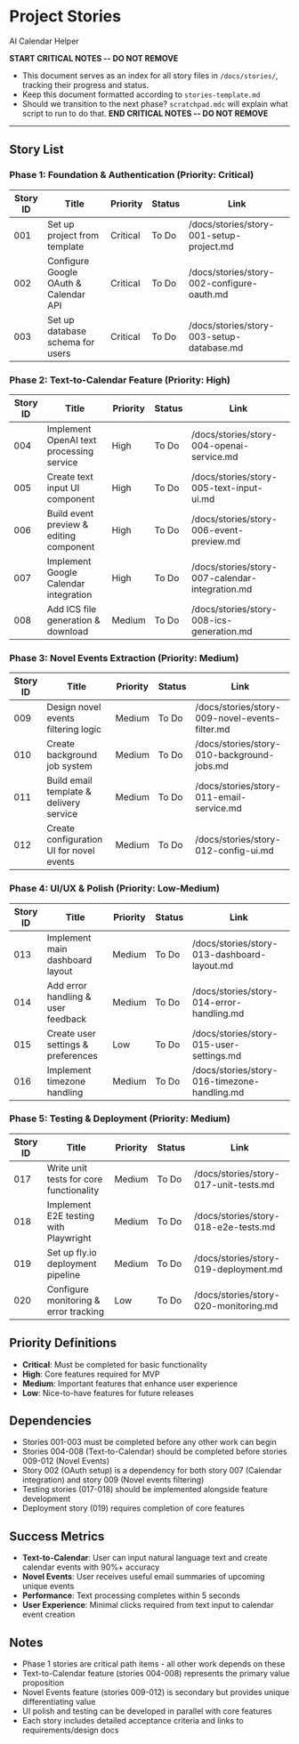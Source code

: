 # Project Stories

AI Calendar Helper

**START CRITICAL NOTES -- DO NOT REMOVE**
- This document serves as an index for all story files in `/docs/stories/`, tracking their progress and status.
- Keep this document formatted according to `stories-template.md`
- Should we transition to the next phase? `scratchpad.mdc` will explain what script to run to do that.
**END CRITICAL NOTES -- DO NOT REMOVE**

---

## Story List

### Phase 1: Foundation & Authentication (Priority: Critical)
| Story ID | Title                                    | Priority | Status | Link                                                |
|----------|------------------------------------------|----------|--------|-----------------------------------------------------|
| 001      | Set up project from template             | Critical | To Do  | /docs/stories/story-001-setup-project.md           |
| 002      | Configure Google OAuth & Calendar API    | Critical | To Do  | /docs/stories/story-002-configure-oauth.md         |
| 003      | Set up database schema for users         | Critical | To Do  | /docs/stories/story-003-setup-database.md          |

### Phase 2: Text-to-Calendar Feature (Priority: High)
| Story ID | Title                                    | Priority | Status | Link                                                |
|----------|------------------------------------------|----------|--------|-----------------------------------------------------|
| 004      | Implement OpenAI text processing service | High     | To Do  | /docs/stories/story-004-openai-service.md          |
| 005      | Create text input UI component           | High     | To Do  | /docs/stories/story-005-text-input-ui.md           |
| 006      | Build event preview & editing component  | High     | To Do  | /docs/stories/story-006-event-preview.md           |
| 007      | Implement Google Calendar integration    | High     | To Do  | /docs/stories/story-007-calendar-integration.md    |
| 008      | Add ICS file generation & download       | Medium   | To Do  | /docs/stories/story-008-ics-generation.md          |

### Phase 3: Novel Events Extraction (Priority: Medium)
| Story ID | Title                                    | Priority | Status | Link                                                |
|----------|------------------------------------------|----------|--------|-----------------------------------------------------|
| 009      | Design novel events filtering logic     | Medium   | To Do  | /docs/stories/story-009-novel-events-filter.md     |
| 010      | Create background job system             | Medium   | To Do  | /docs/stories/story-010-background-jobs.md         |
| 011      | Build email template & delivery service | Medium   | To Do  | /docs/stories/story-011-email-service.md           |
| 012      | Create configuration UI for novel events| Medium   | To Do  | /docs/stories/story-012-config-ui.md               |

### Phase 4: UI/UX & Polish (Priority: Low-Medium)
| Story ID | Title                                    | Priority | Status | Link                                                |
|----------|------------------------------------------|----------|--------|-----------------------------------------------------|
| 013      | Implement main dashboard layout          | Medium   | To Do  | /docs/stories/story-013-dashboard-layout.md        |
| 014      | Add error handling & user feedback      | Medium   | To Do  | /docs/stories/story-014-error-handling.md          |
| 015      | Create user settings & preferences       | Low      | To Do  | /docs/stories/story-015-user-settings.md           |
| 016      | Implement timezone handling              | Medium   | To Do  | /docs/stories/story-016-timezone-handling.md       |

### Phase 5: Testing & Deployment (Priority: Medium)
| Story ID | Title                                    | Priority | Status | Link                                                |
|----------|------------------------------------------|----------|--------|-----------------------------------------------------|
| 017      | Write unit tests for core functionality | Medium   | To Do  | /docs/stories/story-017-unit-tests.md              |
| 018      | Implement E2E testing with Playwright   | Medium   | To Do  | /docs/stories/story-018-e2e-tests.md               |
| 019      | Set up fly.io deployment pipeline       | Medium   | To Do  | /docs/stories/story-019-deployment.md              |
| 020      | Configure monitoring & error tracking   | Low      | To Do  | /docs/stories/story-020-monitoring.md              |

## Priority Definitions
- **Critical**: Must be completed for basic functionality
- **High**: Core features required for MVP
- **Medium**: Important features that enhance user experience
- **Low**: Nice-to-have features for future releases

## Dependencies
- Stories 001-003 must be completed before any other work can begin
- Stories 004-008 (Text-to-Calendar) should be completed before stories 009-012 (Novel Events)
- Story 002 (OAuth setup) is a dependency for both story 007 (Calendar integration) and story 009 (Novel events filtering)
- Testing stories (017-018) should be implemented alongside feature development
- Deployment story (019) requires completion of core features

## Success Metrics
- **Text-to-Calendar**: User can input natural language text and create calendar events with 90%+ accuracy
- **Novel Events**: User receives useful email summaries of upcoming unique events
- **Performance**: Text processing completes within 5 seconds
- **User Experience**: Minimal clicks required from text input to calendar event creation

## Notes
- Phase 1 stories are critical path items - all other work depends on these
- Text-to-Calendar feature (stories 004-008) represents the primary value proposition
- Novel Events feature (stories 009-012) is secondary but provides unique differentiating value
- UI polish and testing can be developed in parallel with core features
- Each story includes detailed acceptance criteria and links to requirements/design docs